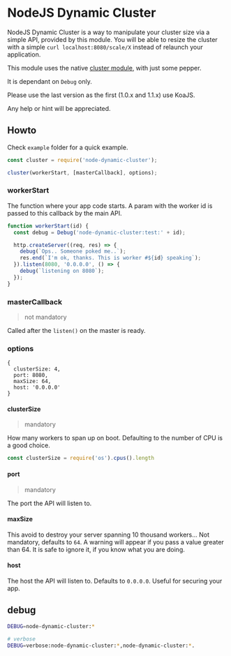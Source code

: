 NodeJS Dynamic Cluster
======================

NodeJS Dynamic Cluster is a way to manipulate your cluster size via a simple API, provided
by this module. You will be able to resize the cluster with a simple `curl localhost:8080/scale/X`
instead of relaunch your application.

This module uses the native [cluster module](https://nodejs.org/api/cluster.html), with just some pepper.

It is dependant on `Debug` only. 

Please use the last version as the first (1.0.x and 1.1.x) use KoaJS.

Any help or hint will be appreciated.

## Howto

Check `example` folder for a quick example.

```js
const cluster = require('node-dynamic-cluster');

cluster(workerStart, [masterCallback], options);
```

### workerStart

The function where your app code starts. A param with the worker id is passed to this callback
by the main API.

```js
function workerStart(id) {
  const debug = Debug('node-dynamic-cluster:test:' + id);

  http.createServer((req, res) => {
    debug(`Ops.. Someone poked me..`);
    res.end(`I'm ok, thanks. This is worker #${id} speaking`);
  }).listen(8080, '0.0.0.0', () => {
    debug(`listening on 8080`);
  });
}
```

### masterCallback
> not mandatory

Called after the `listen()` on the master is ready.

### options

```
{
  clusterSize: 4,
  port: 8080,
  maxSize: 64,
  host: '0.0.0.0'
}
```

#### clusterSize
> mandatory

How many workers to span up on boot. Defaulting to the number of CPU is a good choice.

```js
const clusterSize = require('os').cpus().length
```

#### port
> mandatory

The port the API will listen to.

#### maxSize

This avoid to destroy your server spanning 10 thousand workers...
Not mandatory, defaults to `64`. A warning will appear if you pass a value greater than 64.
It is safe to ignore it, if you know what you are doing.

#### host

The host the API will listen to. Defaults to `0.0.0.0`. Useful for securing your app.

## debug

```bash
DEBUG=node-dynamic-cluster:*

# verbose
DEBUG=verbose:node-dynamic-cluster:*,node-dynamic-cluster:*.
```
